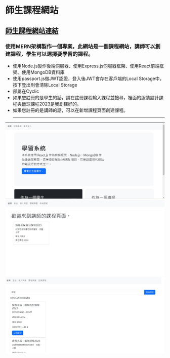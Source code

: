 # 師生課程網站
## <a href="https://shy-lime-bandicoot-sari.cyclic.app" target="blank">師生課程網站連結</a> 
### 使用MERN架構製作一個專案，此網站是一個課程網站，講師可以創建課程，學生可以選擇要學習的課程。
- 使用Node.js製作後端伺服器、使用Express.js伺服器框架、使用React前端框架、使用MongoDB資料庫
- 使用passport.js做JWT認證，登入後JWT會存在客戶端的Local Storage中，按下登出則會清除Local Storage
- 部屬在Cyclic
- 如果您註冊的是學生的話，請在註冊課程輸入課程並搜尋，裡面的服裝設計課程與籃球課程2023是我創建好的。
- 如果您註冊的是講師的話，可以在新增課程頁面創建課程。
  <hr>
![網站圖片1](/img1.jpg)
![網站圖片2](/img2.jpg)
![網站圖片3](/img3.jpg)
